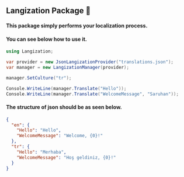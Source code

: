 ﻿## Langization Package 🔄️

#### This package simply performs your localization process.
#### You can see below how to use it.
``` csharp
using Langization;

var provider = new JsonLangizationProvider("translations.json");
var manager = new LangizationManager(provider);

manager.SetCulture("tr");

Console.WriteLine(manager.Translate("Hello"));
Console.WriteLine(manager.Translate("WelcomeMessage", "Saruhan"));
```

#### The structure of json should be as seen below.

``` json
{
  "en": {
    "Hello": "Hello",
    "WelcomeMessage": "Welcome, {0}!"
  },
  "tr": {
    "Hello": "Merhaba",
    "WelcomeMessage": "Hoş geldiniz, {0}!"
  }
}
```